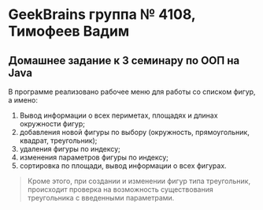# GeekBrains группа № 4108, Тимофеев Вадим

## Домашнее задание к 3 семинару по ООП на Java

В программе реализовано рабочее меню для работы со списком фигур, а имено:
1. Вывод информации о всех периметах, площадях и длинах окружности фигур;
2. добавления новой фигуры по выбору (окружность, прямоугольник, квадрат, треугольник);
3. удаления фигуры по индексу;
4. изменения параметров фигуры по индексу;
5. сортировка по площади, вывод информации о всех фигурах.

> Кроме этого, при создании и изменении фигур типа треугольник, происходит проверка на возможность существования
треугольника с введенными параметрами. 
